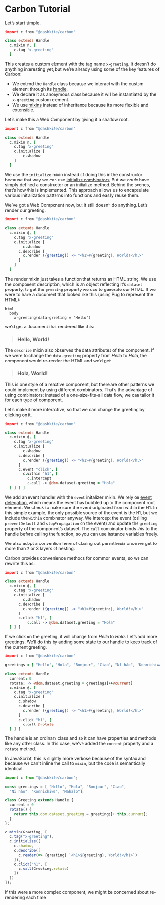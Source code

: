 # Carbon Tutorial

Let’s start simple.

```coffeescript
import c from "@dashkite/carbon"

class extends Handle
  c.mixin @, [
    c.tag "x-greeting"
  ]
```

This creates a custom element with the tag name `x-greeting`. It doesn’t do anything interesting yet, but we’re already using some of the key features of Carbon:

- We extend the `Handle` class because we interact with the custom element through its [handle][].
- We declare it as anonymous class because it will be instantiated by the `x-greeting` custom element.
- We use [mixins][] instead of inheritance because it’s more flexible and extensible.

Let’s make this a Web Component by giving it a shadow root.

```coffeescript
import c from "@dashkite/carbon"

class extends Handle
  c.mixin @, [
    c.tag "x-greeting"
    c.initialize [
    	c.shadow
    ]
  ]
```

We use the `initialize` mixin instead of doing this in the constructor because that way we can use [initialize combinators][]. But we *could* have simply defined a constructor or an initialize method. Behind the scenes, that’s how this is implemented. This approach allows us to encapsulate various initialization patterns into functions and easily reuse them.

We’ve got a Web Component now, but it still doesn’t do anything. Let’s render our greeting.

```coffeescript
import c from "@dashkite/carbon"

class extends Handle
  c.mixin @, [
    c.tag "x-greeting"
    c.initialize [
    	c.shadow
      c.describe [
        c.render ({greeting}) -> "<h1>#{greeting}, World!</h1>"
      ]
    ]
  ]
```

The render mixin just takes a function that returns an HTML string. We use the component description, which is an object reflecting it’s `dataset` property, to get the `greeting` property we use to generate our HTML. If we were to have a document that looked like this (using Pug to represent the HTML):

```pug
html
  body
    x-greeting(data-greeting = "Hello")
```

we'd get a document that rendered like this:

> ### Hello, World!

The `describe` mixin also observes the data attributes of the component. If we were to change the `data-greeting` property from _Hello_ to _Hola_, the component would re-render the HTML and we’d get:

> ### Hola, World!

This is one style of a reactive component, but there are other patterns we could implement by using different combinators. That’s the advantage of using combinators: instead of a one-size-fits-all data flow, we can tailor it for each type of component.

Let’s make it more interactive, so that we can change the greeting by clicking on it.

```coffeescript
import c from "@dashkite/carbon"

class extends Handle
  c.mixin @, [
    c.tag "x-greeting"
    c.initialize [
    	c.shadow
      c.describe [
        c.render ({greeting}) -> "<h1>#{greeting}, World!</h1>"
      ]
      c.event "click", [
        c.within "h1", [
          c.intercept
          c.call -> @dom.dataset.greeting = "Hola"
  ] ] ] ]
```

We add an event handler with the `event` initalizer mixin. We rely on [event delegation][], which means the event has bubbled up to the component root element. We check to make sure the event originated from within the H1. In this simple example, the only possible source of the event is the H1, but we include the `within` combinator anyway. We intercept the event (calling `preventDefault` and `stopPropagation` on the event) and update the `greeting` property of the component’s dataset. The `call` combinator binds *this* to the handle before calling the function, so you can use instance variables freely.

We also adopt a convention here of closing out parenthesis once we get to more than 2 or 3 layers of nesting.

Carbon provides convenience methods for common events, so we can rewrite this as:

```coffeescript
import c from "@dashkite/carbon"

class extends Handle
  c.mixin @, [
    c.tag "x-greeting"
    c.initialize [
    	c.shadow
      c.describe [
        c.render ({greeting}) -> "<h1>#{greeting}, World!</h1>"
      ]
      c.click "h1", [
    	  c.call -> @dom.dataset.greeting = "Hola"
  ] ] ]
```

If we click on the greeting, it will change from _Hello_ to _Hola_. Let’s add more greetings. We’ll do this by adding some state to our handle to keep track of the current greeting.

```coffeescript
import c from "@dashkite/carbon"

greetings = [ "Hello", "Hola", "Bonjour", "Ciao", "Nǐ hǎo", "Konnichiwa", "Mahalo" ]

class extends Handle
  current: 0
  rotate: -> @dom.dataset.greeting = greetings[++@current]
  c.mixin @, [
    c.tag "x-greeting"
    c.initialize [
      c.shadow
      c.describe [
        c.render ({greeting}) -> "<h1>#{greeting}, World!</h1>"
      ]
      c.click "h1", [
        c.call @rotate
  ] ] ]
```

The handle is an ordinary class and so it can have properties and methods like any other class. In this case, we’ve added the `current` property and a `rotate` method.

In JavaScript, this is slightly more verbose because of the syntax and because we can't inline the call to `mixin`, but the code is semantically identical.

```javascript
import c from "@dashkite/carbon";

const greetings = [ "Hello", "Hola", "Bonjour", "Ciao",
  "Nǐ hǎo", "Konnichiwa", "Mahalo"];

class Greeting extends Handle {
  current = 0
  rotate() {
    return this.dom.dataset.greeting = greetings[++this.current];
  }
};

c.mixin(Greeting, [
  c.tag("x-greeting"),
  c.initialize([
    c.shadow,
    c.describe([
      c.render(=> {greeting} `<h1>${greeting}, World!</h1>`)
    ]),
    c.click("h1", [
      c.call(Greeting.rotate)
    ])
  ])
]);
```

If this were a more complex component, we might be concerned about re-rendering each time

[handle]: ./design-concepts.md#handle
[mixins]: ./design-concepts.md#mixins
[initialize combinators]: ./quick-reference.md#initialize-combinators
[event delegation]: https://davidwalsh.name/event-delegate
